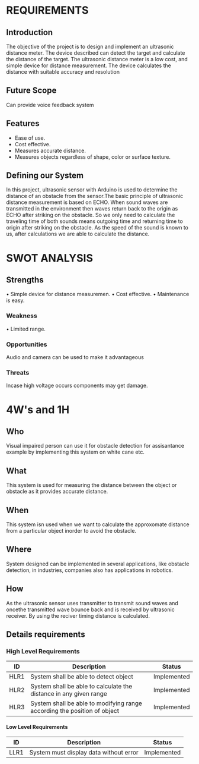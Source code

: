 # **REQUIREMENTS**

## **Introduction**

The objective of the project is to design and implement an ultrasonic distance meter. The device described can detect the target and calculate the distance of the target. The ultrasonic distance meter is a low cost, and simple device for distance measurement. The device calculates the distance with suitable accuracy and resolution

## **Future Scope**

 Can provide voice feedback system

## **Features**

- Ease of use.
- Cost effective.
- Measures accurate distance.
- Measures objects regardless of shape, color or surface texture.

## **Defining our System**

In this project, ultrasonic sensor with Arduino is used to determine the distance of an obstacle from the sensor.The basic principle of ultrasonic distance measurement is based on ECHO. When sound waves are transmitted in the environment then waves return back to the origin as ECHO after striking on the obstacle. So we only need to calculate the traveling time of both sounds means outgoing time and returning time to origin after striking on the obstacle. As the speed of the sound is known to us, after calculations we are able to calculate the distance.

# **SWOT ANALYSIS**

## Strengths
 • Simple device for distance measuremen.
 • Cost effective. 
 • Maintenance is easy.
 
### Weakness
 • Limited range.
 
### Opportunities 
 Audio and camera can be used to make it advantageous
 
### Threats
Incase high voltage occurs components may get damage.

# **4W's and 1H**

## Who
Visual impaired person can use it for obstacle detection for assisantance example by implementing this system on white cane etc.

## What 
This system is used for measuring the distance between the object or obstacle as it provides accurate distance. 

## When 
This system isn used when we want to calculate the approxomate distance from a particular object inorder to avoid the obstacle.

## Where 
 System designed can be implemented in several applications, like obstacle detection, in industries, companies also has applications in robotics.
 
##  How
 As the ultrasonic sensor uses transmitter to transmit sound waves and oncethe transmitted wave  bounce back and is received by ultrasonic receiver. By using the reciver timing distance is calculated.
 
## **Details requirements**

### High Level Requirements

| ID | Description | Status |
|------| ------| ------|
| HLR1 |System shall be able to detect object | Implemented
|HLR2  |System shall be able to calculate the distance in any given range | Implemented
|HLR3  | System shall be able to modifying range according the position of object|	Implemented

#### Low Level Requirements

| ID | Description | Status |
|-------|------|------|
| LLR1 |System must display data without error | Implemented

 

